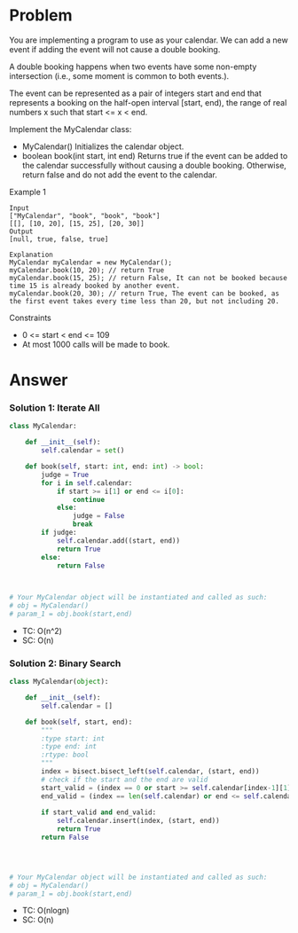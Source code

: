 # Problem
You are implementing a program to use as your calendar. We can add a new event if adding the event will not cause a double booking.

A double booking happens when two events have some non-empty intersection (i.e., some moment is common to both events.).

The event can be represented as a pair of integers start and end that represents a booking on the half-open interval [start, end), the range of real numbers x such that start <= x < end.

Implement the MyCalendar class:

- MyCalendar() Initializes the calendar object.
- boolean book(int start, int end) Returns true if the event can be added to the calendar successfully without causing a double booking. Otherwise, return false and do not add the event to the calendar.

Example 1
```
Input
["MyCalendar", "book", "book", "book"]
[[], [10, 20], [15, 25], [20, 30]]
Output
[null, true, false, true]

Explanation
MyCalendar myCalendar = new MyCalendar();
myCalendar.book(10, 20); // return True
myCalendar.book(15, 25); // return False, It can not be booked because time 15 is already booked by another event.
myCalendar.book(20, 30); // return True, The event can be booked, as the first event takes every time less than 20, but not including 20.
```

Constraints
- 0 <= start < end <= 109
- At most 1000 calls will be made to book.
# Answer
### Solution 1: Iterate All
```python
class MyCalendar:

    def __init__(self):
        self.calendar = set()

    def book(self, start: int, end: int) -> bool:
        judge = True
        for i in self.calendar:
            if start >= i[1] or end <= i[0]:
                continue
            else:
                judge = False
                break
        if judge:
            self.calendar.add((start, end))
            return True
        else:
            return False
        


# Your MyCalendar object will be instantiated and called as such:
# obj = MyCalendar()
# param_1 = obj.book(start,end)
```
- TC: O(n^2)
- SC: O(n)

### Solution 2: Binary Search
```python
class MyCalendar(object):

    def __init__(self):
        self.calendar = []

    def book(self, start, end):
        """
        :type start: int
        :type end: int
        :rtype: bool
        """
        index = bisect.bisect_left(self.calendar, (start, end))
        # check if the start and the end are valid
        start_valid = (index == 0 or start >= self.calendar[index-1][1])
        end_valid = (index == len(self.calendar) or end <= self.calendar[index][0])
        
        if start_valid and end_valid:
            self.calendar.insert(index, (start, end))
            return True
        return False

        


# Your MyCalendar object will be instantiated and called as such:
# obj = MyCalendar()
# param_1 = obj.book(start,end)
```
- TC: O(nlogn)
- SC: O(n)
